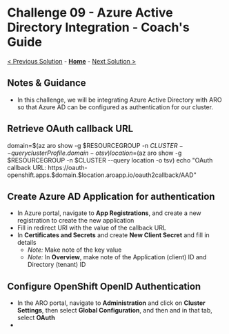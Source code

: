 # Challenge 09 - Azure Active Directory Integration - Coach's Guide 

[< Previous Solution](./Solution-08.md) - **[Home](./README.md)** - [Next Solution >](./Solution-10.md)

## Notes & Guidance
- In this challenge, we will be integrating Azure Active Directory with ARO so that Azure AD can be configured as authentication for our cluster. 

## Retrieve OAuth callback URL
domain=$(az aro show -g $RESOURCEGROUP -n $CLUSTER --query clusterProfile.domain -o tsv)
location=$(az aro show -g $RESOURCEGROUP -n $CLUSTER --query location -o tsv)
echo "OAuth callback URL: https://oauth-openshift.apps.$domain.$location.aroapp.io/oauth2callback/AAD"

## Create Azure AD Application for authentication
- In Azure portal, navigate to **App Registrations**, and create a new registration to create the new application
- Fill in redirect URI with the value of the callback URL
- In **Certificates and Secrets** and create **New Client Secret** and fill in details
    - *Note:* Make note of the key value
    - *Note:* In **Overview**, make note of the Application (client) ID and Directory (tenant) ID

## Configure OpenShift OpenID Authentication
- In the ARO portal, navigate to **Administration** and click on **Cluster Settings**, then select **Global Configuration**, and then and in that tab, select **OAuth**
- 